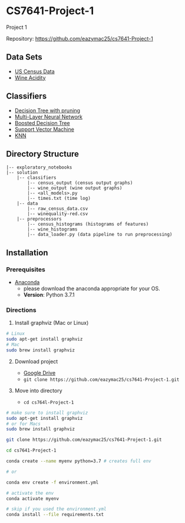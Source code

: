 # CS7641-Project-1
Project 1

Repository: https://github.com/eazymac25/cs7641-Project-1

## Data Sets

- [US Census Data]()
- [Wine Acidity]()

## Classifiers
- [Decision Tree with pruning]()
- [Multi-Layer Neural Network]()
- [Boosted Decision Tree]()
- [Support Vector Machine]()
- [KNN]()

## Directory Structure
```
|-- exploratory_notebooks
|-- solution
    |-- classifiers
        |-- census_output (census output graphs)
        |-- wine_output (wine output graphs)
        |-- <all_models>.py
        |-- times.txt (time log)
    |-- data
        |-- raw_census_data.csv
        |-- winequality-red.csv
    |-- preprocessors
        |-- census_histograms (histograms of features)
        |-- wine_histograms
        |-- data_loader.py (data pipeline to run preprocessing)
```

## Installation

### Prerequisites
 - [Anaconda](https://www.anaconda.com/)
    - please download the anaconda appropriate for your OS.
    - **Version**: Python 3.7.1

### Directions

1. Install graphviz (Mac or Linux)

```bash
# Linux
sudo apt-get install graphviz
# Mac 
sudo brew install graphviz
```

2. Download project

    - [Google Drive]()
    - `git clone https://github.com/eazymac25/cs7641-Project-1.git`

3. Move into directory

    - `cd cs764l-Project-1`
```bash
# make sure to install graphviz
sudo apt-get install graphviz
# or for Macs
sudo brew install graphviz

git clone https://github.com/eazymac25/cs7641-Project-1.git

cd cs7641-Project-1

conda create --name myenv python=3.7 # creates full env

# or

conda env create -f environment.yml

# activate the env
conda activate myenv

# skip if you used the environment.yml
conda install --file requirements.txt

```